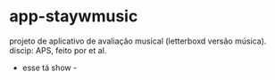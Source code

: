 # app-staywmusic
projeto de aplicativo de avaliação musical (letterboxd versão música). discip: APS, feito por et al.
- esse tá show -
  
